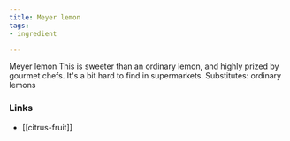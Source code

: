```yaml
---
title: Meyer lemon
tags:
- ingredient

---
```

Meyer lemon This is sweeter than an ordinary lemon, and highly prized by gourmet chefs. It's a bit hard to find in supermarkets. Substitutes: ordinary lemons

### Links

* [[citrus-fruit]]
